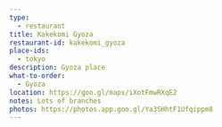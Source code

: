 ```yaml
---
type: 
  - restaurant
title: Kakekomi Gyoza
restaurant-id: kakekomi_gyoza
place-ids:
  - tokyo
description: Gyoza place
what-to-order:
  - Gyoza
location: https://goo.gl/maps/iXotFmwRXqE2
notes: Lots of branches
photos: https://photos.app.goo.gl/Ya3SHhtF1Ufqippm8
---
```

